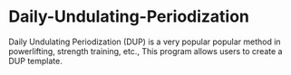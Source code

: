 # Daily-Undulating-Periodization
Daily Undulating Periodization (DUP) is a very popular popular method in powerlifting, strength training, etc., This program allows users to create a DUP template.
